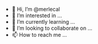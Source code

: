 - 👋 Hi, I’m @merlecal
- 👀 I’m interested in ...
- 🌱 I’m currently learning ...
- 💞️ I’m looking to collaborate on ...
- 📫 How to reach me ...

<!---
merlecal/merlecal is a ✨ special ✨ repository because its `README.md` (this file) appears on your GitHub profile.
You can click the Preview link to take a look at your changes.
---$ curl -H "Authorization: token OAUTH-TOKEN" https://api.github.com/users/codertocat -I
HTTP/1.1 200 OK
X-OAuth-Scopes: repo, user
X-Accepted-OAuth-Scopes: user
